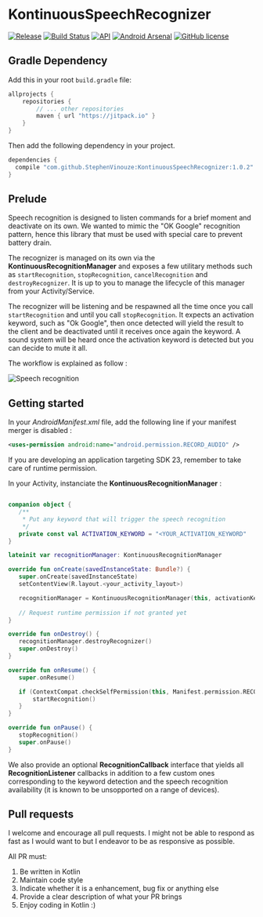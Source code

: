# KontinuousSpeechRecognizer
[![Release](https://jitpack.io/v/StephenVinouze/KontinuousSpeechRecognizer.svg)](https://jitpack.io/#StephenVinouze/KontinuousSpeechRecognizer)
[![Build Status](https://travis-ci.org/StephenVinouze/KontinuousSpeechRecognizer.svg?branch=master)](https://travis-ci.org/StephenVinouze/KontinuousSpeechRecognizer)
[![API](https://img.shields.io/badge/API-14%2B-brightgreen.svg?style=flat)](https://android-arsenal.com/api?level=14)
[![Android Arsenal](https://img.shields.io/badge/Android%20Arsenal-KontinuousSpeechRecognizer-brightgreen.svg?style=flat)](https://android-arsenal.com/details/1/5790)
[![GitHub
license](http://img.shields.io/badge/license-APACHE2-blue.svg)](https://github.com/StephenVinouze/KontinuousSpeechRecognizer/blob/master/LICENSE)

## Gradle Dependency

Add this in your root `build.gradle` file:

```gradle
allprojects {
	repositories {
		// ... other repositories
		maven { url "https://jitpack.io" }
	}
}
```
Then add the following dependency in your project.

```gradle
dependencies {
  compile "com.github.StephenVinouze:KontinuousSpeechRecognizer:1.0.2"
}
```

## Prelude

Speech recognition is designed to listen commands for a brief moment and deactivate on its own. We wanted to mimic the "OK Google" recognition pattern, hence this library that must be used with special care to prevent battery drain.

The recognizer is managed on its own via the **KontinuousRecognitionManager** and exposes a few utilitary methods such as `startRecognition`, `stopRecognition`, `cancelRecognition` and `destroyRecognizer`. It is up to you to manage the lifecycle of this manager from your Activity/Service.

The recognizer will be listening and be respawned all the time once you call `startRecognition` and until you call `stopRecognition`. It expects an activation keyword, such as "Ok Google", then once detected will yield the result to the client and be deactivated until it receives once again the keyword. A sound system will be heard once the activation keyword is detected but you can decide to mute it all.

The workflow is explained as follow :

![Speech recognition](docs/KontinuousSpeechRecognition.png)

## Getting started

In your *AndroidManifest.xml* file, add the following line if your manifest merger is disabled :

```xml
<uses-permission android:name="android.permission.RECORD_AUDIO" />
 ```
 
 If you are developing an application targeting SDK 23, remember to take care of runtime permission.
 
 In your Activity, instanciate the **KontinuousRecognitionManager** :
 
 ```kotlin
 
 companion object {
    /**
     * Put any keyword that will trigger the speech recognition
     */
    private const val ACTIVATION_KEYWORD = "<YOUR_ACTIVATION_KEYWORD"
}
 
lateinit var recognitionManager: KontinuousRecognitionManager
 
override fun onCreate(savedInstanceState: Bundle?) {
    super.onCreate(savedInstanceState)
    setContentView(R.layout.<your_activity_layout>)

    recognitionManager = KontinuousRecognitionManager(this, activationKeyword = ACTIVATION_KEYWORD, callback = this)
    
    // Request runtime permission if not granted yet
}

override fun onDestroy() {
    recognitionManager.destroyRecognizer()
    super.onDestroy()
}

override fun onResume() {
    super.onResume()

    if (ContextCompat.checkSelfPermission(this, Manifest.permission.RECORD_AUDIO) == PackageManager.PERMISSION_GRANTED) {
        startRecognition()
    }
}

override fun onPause() {
    stopRecognition()
    super.onPause()
}
 ```
 
We also provide an optional **RecognitionCallback** interface that yields all **RecognitionListener** callbacks in addition to a few custom ones corresponding to the keyword detection and the speech recognition availability (it is known to be unsopported on a range of devices).

## Pull requests

I welcome and encourage all pull requests. I might not be able to respond as fast as I would want to but I endeavor to be as responsive as possible.

All PR must:

1. Be written in Kotlin
2. Maintain code style
3. Indicate whether it is a enhancement, bug fix or anything else
4. Provide a clear description of what your PR brings
5. Enjoy coding in Kotlin :)
